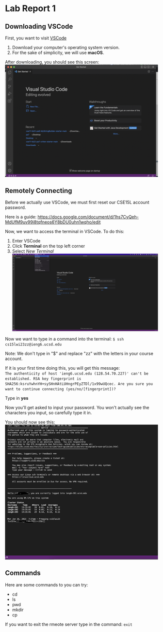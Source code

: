 # **Lab Report 1**
## **Downloading VSCode**
First, you want to visit [VSCode](https://code.visualstudio.com/download)

1. Download your computer's operating system version. 
2. For the sake of simplicity, we will use **macOS**.

After downloading, you should see this screen:
![Image](vscode-screenshot.png)



## **Remotely Connecting**
Before we actually use VSCode, we must first reset our CSE15L account password.

Here is a guide: https://docs.google.com/document/d/1hs7CyQeh-MdUfM9uv99i8tqfneos6Y8bDU0uhn1wqho/edit

Now, we want to access the terminal in VSCode. To do this:
1. Enter VSCode
2. Click **Terminal** on the top left corner
3. Select *New Terminal*
![Image](terminal-screenshot.png)

Now we want to type in a command into the terminal: 
`$ ssh cs15lwi23zz@ieng6.ucsd.edu`

Note: We don't type in "$" and replace "zz" with the letters in your course account.

If it is your first time doing this, you will get this message:\
`The authenticity of host 'ieng6.ucsd.edu (128.54.70.227)' can't be established.
RSA key fingerprint is SHA256:ksruYwhnYH+sySHnHAtLUHngrPEyZTDl/1x99wUQcec.
Are you sure you want to continue connecting (yes/no/[fingerprint])?`

Type in **yes**

Now you'll get asked to input your password. You won't actually see the characters you input, so carefully type it in.

You should now see this:
![Image](remoteconnection.png)

## **Commands**
Here are some commands to you can try:

* cd
* ls
* pwd
* mkdir
* cp

If you want to exit the rmeote server type in the command: `exit`
